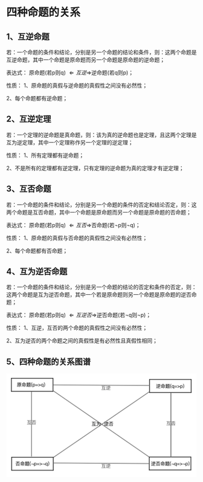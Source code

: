# 四种命题的关系

## 1、互逆命题
若：一个命题的条件和结论，分别是另一个命题的结论和条件，则：这两个命题是互逆命题，其中一个命题是原命题而另一个命题是原命题的逆命题；

表达式：
原命题(若p则q) $\Leftarrow 互逆 \Rightarrow$逆命题(若q则p)；

性质：
1、原命题的真假与逆命题的真假性之间没有必然性；

2、每个命题都有逆命题；

## 2、互逆定理
若：一个定理的逆命题是真命题，则：该为真的逆命题也是定理，且这两个定理是互为逆定理，其中一个定理称作另一个定理的逆定理；

性质：
1、所有定理都有逆命题；

2、不是所有的定理都有逆定理，只有定理的逆命题为真的定理才有逆定理；

## 3、互否命题
若：一个命题的条件和结论，分别是另一个命题的条件的否定和结论否定，则：这两个命题是互否命题，其中一个命题是原命题而另一个命题是原命题的否命题；

表达式：
原命题(若p则q) $\Leftarrow 互否 \Rightarrow$否命题(若$\neg$p则$\neg$q)；

性质：
1、原命题的真假与否命题的真假性之间没有必然性；

2、每个命题都有否命题；

## 4、互为逆否命题
若：一个命题的条件和结论，分别是另一个命题的结论的否定和条件的否定，则：这两个命题是互为逆否命题，其中一个若是原命题则另一个命题是原命题的逆否命题；

表达式：
原命题(若p则q) $\Leftarrow 互逆否 \Rightarrow$逆否命题(若$\neg$q则$\neg$p)；

性质：
1、互逆，互否的两个命题的真假性之间没有必然性；

2、互为逆否的两个命题之间的真假性是有必然性且真假性相同；

## 5、四种命题的关系图谱
![](../images/命题证明01.png)
